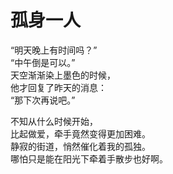 # 孤身一人

“明天晚上有时间吗？”\
“中午倒是可以。”\
天空渐渐染上墨色的时候，\
他才回复了昨天的消息：\
“那下次再说吧。”

不知从什么时候开始，\
比起做爱，牵手竟然变得更加困难。\
静寂的街道，悄然催化着我的孤独。\
哪怕只是能在阳光下牵着手散步也好啊。
